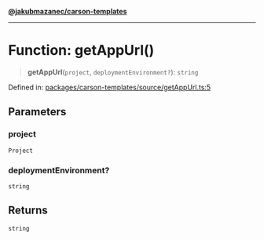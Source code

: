 [**@jakubmazanec/carson-templates**](../README.md)

---

# Function: getAppUrl()

> **getAppUrl**(`project`, `deploymentEnvironment?`): `string`

Defined in:
[packages/carson-templates/source/getAppUrl.ts:5](https://github.com/jakubmazanec/tools/blob/a9ba87d349a220bbed24d161794f90a6ba6009e5/packages/carson-templates/source/getAppUrl.ts#L5)

## Parameters

### project

`Project`

### deploymentEnvironment?

`string`

## Returns

`string`
